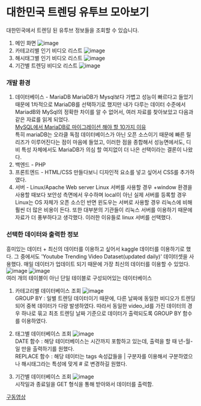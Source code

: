 # 대한민국 트렌딩 유투브 모아보기
대한민국에서 트렌딩 된 유투브 정보들을 조회할 수 있습니다.

1. 메인 화면
![image](https://user-images.githubusercontent.com/69361613/97792291-ba4b6800-1c1f-11eb-891a-152e68a0c897.png)
2. 카테고리별 인기 비디오 리스트
![image](https://user-images.githubusercontent.com/69361613/97792304-dcdd8100-1c1f-11eb-839b-ef7184393fbf.png)
3. 해시태그별 인기 비디오 리스트
![image](https://user-images.githubusercontent.com/69361613/97792326-072f3e80-1c20-11eb-863d-8fd4158f9ff3.png)
4. 기간별 트렌딩 비디오 리스트
![image](https://user-images.githubusercontent.com/69361613/97792340-2c23b180-1c20-11eb-8049-c682813dcd5a.png)

### 개발 환경
1. 데이터베이스 - MariaDB
MariaDB가 Mysql보다 가볍고 성능이 빠르다고 들었기 때문에 1차적으로 MariaDB를 선택하기로 했지만 내가 다루는 데이터 수준에서 MariadB와 MySql의 정확한 차이를 알 수 없어서, 여러 자료를 찾아보았고 다음과 같은 자료를 읽게 되었다.  
[MySQL에서 MariaDB로 마이그레이션 해야 할 10가지 이유](https://xdhyix.wordpress.com/2016/03/24/mysql-%EC%97%90%EC%84%9C-mariadb-%EB%A1%9C-%EB%A7%88%EC%9D%B4%EA%B7%B8%EB%A0%88%EC%9D%B4%EC%85%98-%ED%95%B4%EC%95%BC%ED%95%A0-10%EA%B0%80%EC%A7%80-%EC%9D%B4%EC%9C%A0/)  
특히 mariaDB는 오라클 독점 데이터베이스가 아닌 오픈 소스이기 때문에 빠른 릴리즈가 이루어진다는 점이 마음에 들었고, 이러한 점을 종합해서 성능면에서도, 디비 특성 자체에서도 MariaDB가 의심 할 여지없이 더 나은 선택이라는 결론이 나왔다.
2. 백엔드 - PHP
3. 프론트엔드 - HTML/CSS
만들다보니 디자인적 요소를 넣고 싶어서 CSS를 추가하였다. 
4. 서버 - Linux/Apache Web server
Linux 서버를 사용할 경우  +window 환경을 사용할 때보다 보안성 측면에서 우수하며 local이 아닌 실제 서버를 등록할 경우 Linux는 OS 자체가 오픈 소스인 반면 윈도우는 서버로 사용할 경우 리눅스에 비해 훨씬 더 많은 비용이 든다. 또한 대부분의 기관들이 리눅스 서버를 이용하기 때문에 자료가 더 풍부하다고 생각했다. 이러한 이유들로 linux 서버를 선택했다.

### 선택한 데이터와 출력한 정보
흥미있는 데이터 + 최신의 데이터를 이용하고 싶어서 kaggle 데이터를 이용하기로 했다. 그 중에서도 'Youtube Trending Video Dataset(updated daily)' 데이터셋을 사용했다. 매일 데이터가 업데이트 되기 때문에 가장 최신의 데이터를 이용할 수 있었다.
![image](https://user-images.githubusercontent.com/69361613/97792790-6a23d400-1c26-11eb-806c-ddf690f4d530.png)
![image](https://user-images.githubusercontent.com/69361613/97792803-a48d7100-1c26-11eb-8710-f307de8081f3.png)  
여러 개의 테이블이 아닌 단일 테이블로 구성되어있는 데이터베이스

1. 카테고리별 데이터베이스 조회
![image](https://user-images.githubusercontent.com/69361613/97792868-883e0400-1c27-11eb-931c-81422ea876d8.png)  
GROUP BY : 일별 트렌딩 데이터이기 때문에, 다른 날짜에 동일한 비디오가 트렌딩 되어 중복 데이터가 다량 발생하였다. 따라서 동일한 video_id를 가진 데이터의 경우 하나로 묶고 최초 트렌딩 날짜 기준으로 데이터가 출력되도록 GROUP BY 함수를 이용하였다.

2. 태그별 데이터베이스 조회
![image](https://user-images.githubusercontent.com/69361613/97792902-eb2f9b00-1c27-11eb-9669-a17f95ede10e.png)  
DATE 함수 : 해당 테이터베이스는 시간까지 포함하고 있는데, 출력을 할 때 년-월-일 만을 출력하기를 원했다.  
REPLACE 함수 : 해당 테이터는 tags 속성값들을 | 구분자를 이용해서 구분하였으나 해시태그라는 특성에 맞게 # 로 변경하길 원했다.

3. 기간별 데이터베이스 조회
![image](https://user-images.githubusercontent.com/69361613/97792958-89bbfc00-1c28-11eb-9708-505a381eac9a.png)  
시작일과 종료일을 GET 형식을 통해 받아와서 데이터를 출력함.

[구동영상](https://youtu.be/4lsQ_3Fx9Tw)

